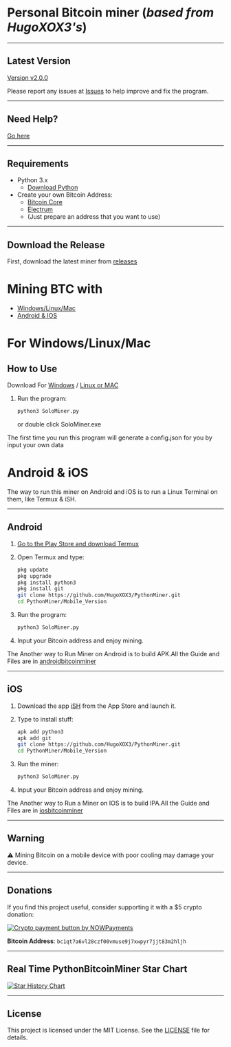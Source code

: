 # Personal Bitcoin miner (*based from HugoXOX3's*)

---

## Latest Version

[Version v2.0.0](https://github.com/HugoXOX3/PythonBitcoinMiner/releases)

Please report any issues at [Issues](https://github.com/HugoXOX3/PythonBitcoinMiner/issues) to help improve and fix the program.

---

## Need Help?

[Go here](https://github.com/HugoXOX3/PythonMiner/discussions)

---

## Requirements

- Python 3.x
  - [Download Python](https://www.python.org/)
- Create your own Bitcoin Address:
  - [Bitcoin Core](https://bitcoin.org/en/bitcoin-core/)
  - [Electrum](https://electrum.org/?ref=hackernoon.com) 
  - (Just prepare an address that you want to use)

---

## Download the Release

First, download the latest miner from [releases](https://github.com/HugoXOX3/BTCSoloMiner/releases)

# Mining BTC with

- [Windows/Linux/Mac](https://github.com/HugoXOX3/PythonMiner#for-windows-linux-mac)
- [Android & IOS](https://github.com/HugoXOX3/PythonMiner#androidios)

# For Windows/Linux/Mac

## How to Use

Download For [Windows](https://github.com/HugoXOX3/PythonBitcoinMiner/blob/main/SoloMiner.exe) / [Linux or MAC](https://github.com/HugoXOX3/PythonBitcoinMiner/blob/main/SoloMiner.py)

1. Run the program:
   ```sh
   python3 SoloMiner.py
   ```
   or double click SoloMiner.exe

The first time you run this program will generate a config.json for you by input your own data

# Android & iOS

The way to run this miner on Android and iOS is to run a Linux Terminal on them, like Termux & iSH.

---

## Android

1. [Go to the Play Store and download Termux](https://play.google.com/store/apps/details?id=com.termux)

2. Open Termux and type:
   ```sh
   pkg update
   pkg upgrade
   pkg install python3
   pkg install git
   git clone https://github.com/HugoXOX3/PythonMiner.git
   cd PythonMiner/Mobile_Version
   ```

3. Run the program:
   ```sh
   python3 SoloMiner.py
   ```

4. Input your Bitcoin address and enjoy mining.

The Another way to Run Miner on Android is to build APK.All the Guide and Files are in [androidbitcoinminer](https://github.com/HugoXOX3/PythonBitcoinMiner/tree/main/androidbitcoinminer)

---

## iOS

1. Download the app [iSH](https://apps.apple.com/cn/app/ish-shell/id1436902243) from the App Store and launch it.

2. Type to install stuff:
   ```sh
   apk add python3
   apk add git
   git clone https://github.com/HugoXOX3/PythonMiner.git
   cd PythonMiner/Mobile_Version
   ```

3. Run the miner:
   ```sh
   python3 SoloMiner.py
   ```

4. Input your Bitcoin address and enjoy mining.

The Another way to Run a Miner on IOS is to build IPA.All the Guide and Files are in [iosbitcoinminer](https://github.com/HugoXOX3/PythonBitcoinMiner/tree/main/iosbitcoinminer)

---

## Warning

⚠️ Mining Bitcoin on a mobile device with poor cooling may damage your device.

---

## Donations

If you find this project useful, consider supporting it with a $5 crypto donation:

<a href="https://nowpayments.io/payment/?iid=4740744070&source=button" target="_blank" rel="noreferrer noopener">
    <img src="https://nowpayments.io/images/embeds/payment-button-black.svg" alt="Crypto payment button by NOWPayments">
</a>

**Bitcoin Address**: `bc1qt7a6vl28czf00vmuse9j7xwpyr7jjt83m2hljh`

---

## Real Time PythonBitcoinMiner Star Chart

<a href="https://www.star-history.com/#HugoXOX3/PythonBitcoinMiner&Date">
 <picture>
   <source media="(prefers-color-scheme: dark)" srcset="https://api.star-history.com/svg?repos=HugoXOX3/PythonBitcoinMiner&type=Date&theme=dark" />
   <source media="(prefers-color-scheme: light)" srcset="https://api.star-history.com/svg?repos=HugoXOX3/PythonBitcoinMiner&type=Date" />
   <img alt="Star History Chart" src="https://api.star-history.com/svg?repos=HugoXOX3/PythonBitcoinMiner&type=Date" />
 </picture>
</a>

---

## License

This project is licensed under the MIT License. See the [LICENSE](LICENSE) file for details.
